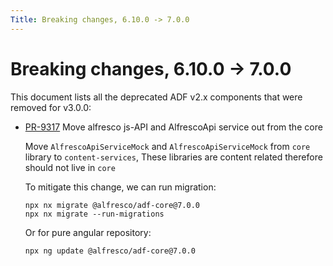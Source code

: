 ```yaml
---
Title: Breaking changes, 6.10.0 -> 7.0.0
---
```


# Breaking changes, 6.10.0 -> 7.0.0

This document lists all the deprecated ADF v2.x components that were removed for v3.0.0:

- [PR-9317](https://github.com/Alfresco/alfresco-ng2-components/pull/9317) Move alfresco js-API and AlfrescoApi service out from the core

    Move `AlfrescoApiServiceMock` and `AlfrescoApiServiceMock` from `core` library to `content-services`, These libraries are content related therefore should not live in `core`

    To mitigate this change, we can run migration:

    ```
    npx nx migrate @alfresco/adf-core@7.0.0
    npx nx migrate --run-migrations
    ```

    Or for pure angular repository:

    ```
    npx ng update @alfresco/adf-core@7.0.0
    ```
